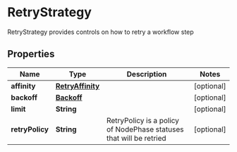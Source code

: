 

# RetryStrategy

RetryStrategy provides controls on how to retry a workflow step
## Properties

Name | Type | Description | Notes
------------ | ------------- | ------------- | -------------
**affinity** | [**RetryAffinity**](RetryAffinity.md) |  |  [optional]
**backoff** | [**Backoff**](Backoff.md) |  |  [optional]
**limit** | **String** |  |  [optional]
**retryPolicy** | **String** | RetryPolicy is a policy of NodePhase statuses that will be retried |  [optional]



